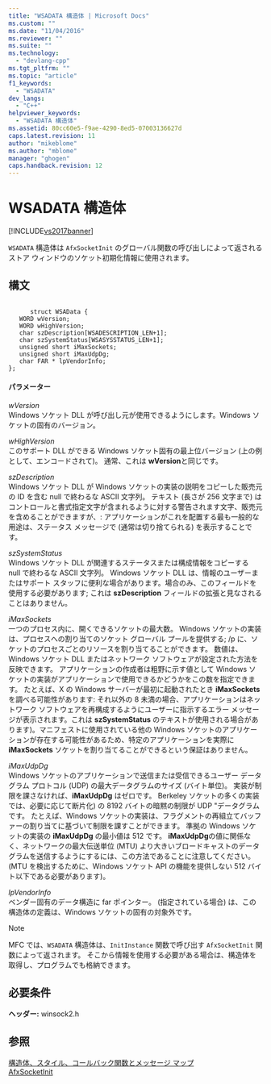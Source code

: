 ```yaml
---
title: "WSADATA 構造体 | Microsoft Docs"
ms.custom: ""
ms.date: "11/04/2016"
ms.reviewer: ""
ms.suite: ""
ms.technology: 
  - "devlang-cpp"
ms.tgt_pltfrm: ""
ms.topic: "article"
f1_keywords: 
  - "WSADATA"
dev_langs: 
  - "C++"
helpviewer_keywords: 
  - "WSADATA 構造体"
ms.assetid: 80cc60e5-f9ae-4290-8ed5-07003136627d
caps.latest.revision: 11
author: "mikeblome"
ms.author: "mblome"
manager: "ghogen"
caps.handback.revision: 12
---
```

# WSADATA 構造体
[!INCLUDE[vs2017banner](../../assembler/inline/includes/vs2017banner.md)]

`WSADATA` 構造体は `AfxSocketInit` のグローバル関数の呼び出しによって返されるストア ウィンドウのソケット初期化情報に使用されます。  
  
## 構文  
  
```  
  
      struct WSAData {  
   WORD wVersion;  
   WORD wHighVersion;  
   char szDescription[WSADESCRIPTION_LEN+1];  
   char szSystemStatus[WSASYSSTATUS_LEN+1];  
   unsigned short iMaxSockets;  
   unsigned short iMaxUdpDg;  
   char FAR * lpVendorInfo;  
};  
```  
  
#### パラメーター  
 *wVersion*  
 Windows ソケット DLL が呼び出し元が使用できるようにします。Windows ソケットの固有のバージョン。  
  
 *wHighVersion*  
 このサポート DLL ができる Windows ソケット固有の最上位バージョン \(上の例として、エンコードされて\)。  通常、これは **wVersion**と同じです。  
  
 *szDescription*  
 Windows ソケット DLL が Windows ソケットの実装の説明をコピーした販売元の ID を含む null で終わるな ASCII 文字列。  テキスト \(長さが 256 文字まで\) はコントロールと書式指定文字が含まれるように対する警告されます文字、販売元を含めることができますが、: アプリケーションがこれを配置する最も一般的な用途は、ステータス メッセージで \(通常は切り捨てられる\) を表示することです。  
  
 *szSystemStatus*  
 Windows ソケット DLL が関連するステータスまたは構成情報をコピーする null で終わるな ASCII 文字列。  Windows ソケット DLL は、情報のユーザーまたはサポート スタッフに便利な場合があります。場合のみ、このフィールドを使用する必要があります; これは **szDescription** フィールドの拡張と見なされることはありません。  
  
 *iMaxSockets*  
 一つのプロセス内に、開くできるソケットの最大数。  Windows ソケットの実装は、プロセスへの割り当てのソケット グローバル プールを提供する; \/p に、ソケットのプロセスごとのリソースを割り当てることができます。  数値は、Windows ソケット DLL またはネットワーク ソフトウェアが設定された方法を反映できます。  アプリケーションの作成者は粗野に示す値として Windows ソケットの実装がアプリケーションで使用できるかどうかをこの数を指定できます。  たとえば、X の Windows サーバーが最初に起動されたとき **iMaxSockets** を調べる可能性があります: それ以外の 8 未満の場合、アプリケーションはネットワーク ソフトウェアを再構成するようにユーザーに指示するエラー メッセージが表示されます。これは **szSystemStatus** のテキストが使用される場合があります\)。マニフェストに使用されている他の Windows ソケットのアプリケーションが存在する可能性があるため、特定のアプリケーションを実際に **iMaxSockets** ソケットを割り当てることができるという保証はありません。  
  
 *iMaxUdpDg*  
 Windows ソケットのアプリケーションで送信または受信できるユーザー データグラム プロトコル \(UDP\) の最大データグラムのサイズ \(バイト単位\)。  実装が制限を課さなければ、**iMaxUdpDg** はゼロです。  Berkeley ソケットの多くの実装では、必要に応じて断片化\) の 8192 バイトの暗黙の制限が UDP "データグラムです。  たとえば、Windows ソケットの実装は、フラグメントの再組立てバッファーの割り当てに基づいて制限を課すことができます。  準拠の Windows ソケットの実装の **iMaxUdpDg** の最小値は 512 です。  **iMaxUdpDg**の値に関係なく、ネットワークの最大伝送単位 \(MTU\) より大きいブロードキャストのデータグラムを送信するようにするには、この方法であることに注意してください。\(MTU を検出するために、Windows ソケット API の機能を提供しない 512 バイト以下である必要があります\)。  
  
 *lpVendorInfo*  
 ベンダー固有のデータ構造に far ポインター。   \(指定されている場合\) は、この構造体の定義は、Windows ソケットの固有の対象外です。  
  
> [!NOTE]
>  MFC では、`WSADATA` 構造体は、`InitInstance` 関数で呼び出す `AfxSocketInit` 関数によって返されます。  そこから情報を使用する必要がある場合は、構造体を取得し、プログラムでも格納できます。  
  
## 必要条件  
 **ヘッダー:** winsock2.h  
  
## 参照  
 [構造体、スタイル、コールバック関数とメッセージ マップ](../../mfc/reference/structures-styles-callbacks-and-message-maps.md)   
 [AfxSocketInit](../Topic/AfxSocketInit.md)